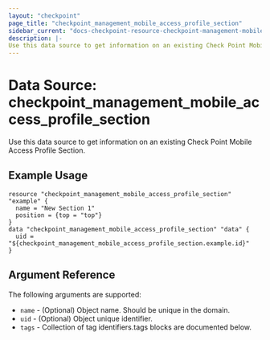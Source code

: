 ```yaml
---
layout: "checkpoint"
page_title: "checkpoint_management_mobile_access_profile_section"
sidebar_current: "docs-checkpoint-resource-checkpoint-management-mobile-access-profile-section"
description: |-
Use this data source to get information on an existing Check Point Mobile Access Profile Section.
---
```


# Data Source: checkpoint_management_mobile_access_profile_section

Use this data source to get information on an existing Check Point Mobile Access Profile Section.

## Example Usage


```hcl
resource "checkpoint_management_mobile_access_profile_section" "example" {
  name = "New Section 1"
  position = {top = "top"}
}
data "checkpoint_management_mobile_access_profile_section" "data" {
  uid = "${checkpoint_management_mobile_access_profile_section.example.id}"
}
```

## Argument Reference

The following arguments are supported:

* `name` - (Optional) Object name. Should be unique in the domain.
* `uid` - (Optional) Object unique identifier.
* `tags` -  Collection of tag identifiers.tags blocks are documented below.
